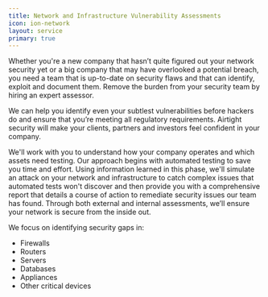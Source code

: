 ```yaml
---
title: Network and Infrastructure Vulnerability Assessments
icon: ion-network
layout: service
primary: true
---
```


Whether you're a new company that hasn’t quite figured out your network security yet or a big company that may have overlooked a potential breach, you need a team that is up-to-date on security flaws and that can identify, exploit and document them. Remove the burden from your security team by hiring an expert assessor.

We can help you identify even your subtlest vulnerabilities before hackers do and ensure that you’re meeting all regulatory requirements. Airtight security will make your clients, partners and investors feel confident in your company.

We'll work with you to understand how your company operates and which assets need testing. Our approach begins with automated testing to save you time and effort. Using information learned in this phase, we'll simulate an attack on your network and infrastructure to catch complex issues that automated tests won't discover and then provide you with a comprehensive report that details a course of action to remediate security issues our team has found. Through both external and internal assessments, we’ll ensure your network is secure from the inside out.

We focus on identifying security gaps in:

* Firewalls
* Routers
* Servers
* Databases
* Appliances
* Other critical devices